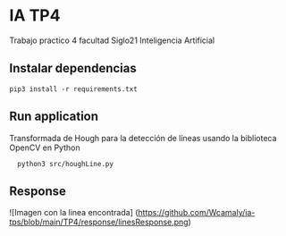 # IA TP4
Trabajo practico 4 facultad Siglo21 Inteligencia Artificial


## Instalar dependencias
```
pip3 install -r requirements.txt  
```

## Run application
Transformada de Hough para la detección de líneas usando la biblioteca OpenCV en Python
```
  python3 src/houghLine.py
```

## Response
  ![Imagen con la linea encontrada]
  (https://github.com/Wcamaly/ia-tps/blob/main/TP4/response/linesResponse.png)